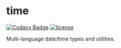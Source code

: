 # time

[![Codacy Badge](https://api.codacy.com/project/badge/Grade/6c8b20d9a39149708b6a607615c8b1be)](https://www.codacy.com/app/SpineEventEngine/time_2?utm_source=github.com&amp;utm_medium=referral&amp;utm_content=SpineEventEngine/time&amp;utm_campaign=Badge_Grade)
[![license](https://img.shields.io/badge/license-Apache%20License%202.0-blue.svg?style=flat)](http://www.apache.org/licenses/LICENSE-2.0)

Multi-language date/time types and utilities.
